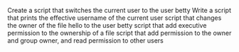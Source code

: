 Create a script that switches the current user to the user betty
Write a script that prints the effective username of the current user
script that changes the owner of the file hello to the user betty
script that add executive permission to the ownership of a file
script that add permission to the owner and group owner, and read permission to other users
